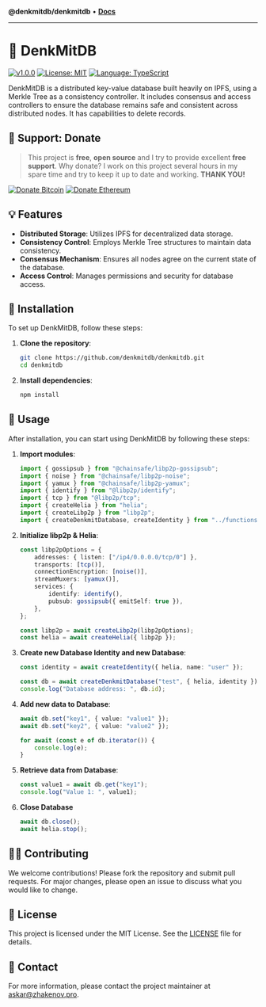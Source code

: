 **@denkmitdb/denkmitdb** • [**Docs**](modules.md)

***

# 🧰 DenkMitDB

<!-- all-shields/header-badges:START -->

[![v1.0.0](https://img.shields.io/badge/version-v1.0.0-lightgray.svg?style=flat&logo=)](https://github.com/denkmitdb/denkmitdb/blob/main/CHANGELOG.md) [![License: MIT](https://img.shields.io/badge/license-MIT-brightgreen.svg?style=flat&logo=license)](https://github.com/ptkdev-boilerplate/node-module-boilerplate/blob/main/LICENSE.md) [![Language: TypeScript](https://img.shields.io/badge/language-typescript-blue.svg?style=flat&logo=typescript)](https://www.typescriptlang.org/)

<!-- all-shields/header-badges:END -->

DenkMitDB is a distributed key-value database built heavily on IPFS, using a Merkle Tree as a consistency controller. It includes consensus and access controllers to ensure the database remains safe and consistent across distributed nodes. It has capabilities to delete records.

## 🎁 Support: Donate

> This project is **free**, **open source** and I try to provide excellent **free support**. Why donate? I work on this project several hours in my spare time and try to keep it up to date and working. **THANK YOU!**

<!-- all-shields/sponsors-badges:START -->

[![Donate Bitcoin](https://img.shields.io/badge/BTC-1MGfAyH2K9Y6RJXmxbr52nwWeG59Xz2Aje-E38B29.svg?style=flat-square&logo=bitcoin)]() [![Donate Ethereum](https://img.shields.io/badge/ETH-1MGfAyH2K9Y6RJXmxbr52nwWeG59Xz2Aje-4E8EE9.svg?style=flat-square&logo=ethereum)]()

<!-- all-shields/sponsors-badges:END -->

## 💡 Features

- **Distributed Storage**: Utilizes IPFS for decentralized data storage.
- **Consistency Control**: Employs Merkle Tree structures to maintain data consistency.
- **Consensus Mechanism**: Ensures all nodes agree on the current state of the database.
- **Access Control**: Manages permissions and security for database access.

## 💾 Installation

To set up DenkMitDB, follow these steps:

1. **Clone the repository**:
    ```bash
    git clone https://github.com/denkmitdb/denkmitdb.git
    cd denkmitdb
    ```

2. **Install dependencies**:
    ```bash
    npm install
    ```

## 🚀 Usage

After installation, you can start using DenkMitDB by following these steps:

1. **Import modules**:
    ```typescript
    import { gossipsub } from "@chainsafe/libp2p-gossipsub";
    import { noise } from "@chainsafe/libp2p-noise";
    import { yamux } from "@chainsafe/libp2p-yamux";
    import { identify } from "@libp2p/identify";
    import { tcp } from "@libp2p/tcp";
    import { createHelia } from "helia";
    import { createLibp2p } from "libp2p";
    import { createDenkmitDatabase, createIdentity } from "../functions";
    ```

2. **Initialize libp2p & Helia**:
    ```typescript
    const libp2pOptions = {
        addresses: { listen: ["/ip4/0.0.0.0/tcp/0"] },
        transports: [tcp()],
        connectionEncryption: [noise()],
        streamMuxers: [yamux()],
        services: {
            identify: identify(),
            pubsub: gossipsub({ emitSelf: true }),
        },
    };

    const libp2p = await createLibp2p(libp2pOptions);
    const helia = await createHelia({ libp2p });
    ```

3. **Create new Database Identity and new Database**:
    ```typescript
    const identity = await createIdentity({ helia, name: "user" });

    const db = await createDenkmitDatabase("test", { helia, identity });
    console.log("Database address: ", db.id);
    ```

4. **Add new data to Database**:
    ```typescript
    await db.set("key1", { value: "value1" });
    await db.set("key2", { value: "value2" });

    for await (const e of db.iterator()) {
        console.log(e);
    }
    ```
5. **Retrieve data from Database**:
    ```typescript
    const value1 = await db.get("key1");
    console.log("Value 1: ", value1);
    ```
6. **Close Database**
    ```typescript
    await db.close();
    await helia.stop();
    ```

## 👨‍💻 Contributing

We welcome contributions! Please fork the repository and submit pull requests. For major changes, please open an issue to discuss what you would like to change.

## 💫 License

This project is licensed under the MIT License. See the [LICENSE](LICENSE) file for details.

## 🦄 Contact

For more information, please contact the project maintainer at [askar@zhakenov.pro](mailto:askar@zhakenov.pro).
